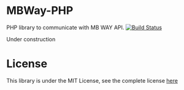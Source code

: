 # MBWay-PHP
PHP library to communicate with MB WAY API.
[![Build Status](https://travis-ci.org/prbdias/mbway-php.png)](https://travis-ci.org/gordalina/mbway-php)

Under construction

# License

This library is under the MIT License, see the complete license [here](LICENSE)
